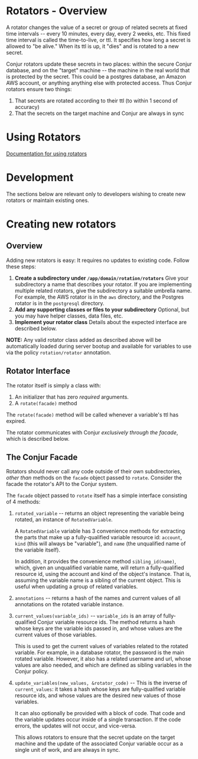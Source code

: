 # Rotators - Overview

A rotator changes the value of a secret or group of related secrets at fixed time intervals -- every 10 minutes, every day, every 2 weeks, etc.  This fixed time interval is called the time-to-live, or ttl.  It specifies how long a secret is allowed to "be alive."  When its ttl is up, it "dies" and is rotated to a new secret.

Conjur rotators update these secrets in two places: within the secure Conjur database, and on the "target" machine -- the machine in the real world that is protected by the secret.  This could be a postgres database, an Amazon AWS account, or anything anything else with protected access.  Thus Conjur rotators ensure two things:

1. That secrets are rotated according to their ttl (to within 1 second of accuracy)
2. That the secrets on the target machine and Conjur are always in sync

# Using Rotators

[Documentation for using rotators](https://docs-staging.conjur.org/Version%205/en/Content/Operations/Services/rotation.html?Highlight=rotation)

# Development

The sections below are relevant only to developers wishing to create new rotators or maintain existing ones.

# Creating new rotators

## Overview

Adding new rotators is easy: It requires no updates to existing code.  Follow these steps:

1. **Create a subdirectory under `/app/domain/rotation/rotators`** 
    Give your subdirectory a name that describes your rotator.  If you are implementing multiple related rotators, give the subdirectory a suitable umbrella name.  For example, the AWS rotator is in the `aws` directory, and the Postgres rotator is in the `postgresql` directory.
2. **Add any supporting classes or files to your subdirectory**
    Optional, but you may have helper classes, data files, etc.
3. **Implement your rotator class**
    Details about the expected interface are described below.

**NOTE:** Any valid rotator class added as described above will be automatically loaded during server bootup and available for variables to use via the policy `rotation/rotator` annotation. 

## Rotator Interface

The rotator itself is simply a class with:

1. An initializer that has zero _required_ arguments.
2. A `rotate(facade)` method

The `rotate(facade)` method will be called whenever a variable's ttl has expired.

The rotator communicates with Conjur _exclusively through the facade_, which is described below.

## The Conjur Facade

Rotators should never call any code outside of their own subdirectories, _other than_ methods on the `facade` object passed to `rotate`.  Consider the facade the rotator's API to the Conjur system.

The `facade` object passed to `rotate` itself has a simple interface consisting of 4 methods:

1. `rotated_variable` -- returns an object representing the variable being rotated, an instance of `RotatedVariable`.  

    A `RotatedVariable` variable has 3 convenience methods for extracting the parts that make up a fully-qualified variable resource id: `account`, `kind` (this will always be "variable"), and `name` (the unqualified name of the variable itself).  

    In addition, it provides the convenience method `sibling_id(name)`, which, given an unqualified variable name, will return a fully-qualified resource id, using the account and kind of the object's instance.  That is, assuming the variable name is a sibling of the current object.  This is useful when updating a group of related variables.

2. `annotations` -- returns a hash of the names and current values of all annotations on the rotated variable instance.

3. `current_values(variable_ids)` -- `variable_ids` is an array of fully-qualified Conjur variable resource ids.  The method returns a hash whose keys are the variable ids passed in, and whose values are the current values of those variables.

    This is used to get the current values of variables related to the rotated variable.  For example, in a database rotator, the password is the main rotated variable.  However, it also has a related username and url, whose values are also needed, and which are defined as sibling variables in the Conjur policy.

4. `update_variables(new_values, &rotator_code)` -- This is the inverse of `current_values`: it takes a hash whose keys are fully-qualified variable resource ids, and whose values are the desired new values of those variables.

    It can also optionally be provided with a block of code.  That code and the variable updates occur inside of a single transaction.  If the code errors, the updates will not occur, and vice-versa.

    This allows rotators to ensure that the secret update on the target machine and the update of the associated Conjur variable occur as a single unit of work, and are always in sync.
